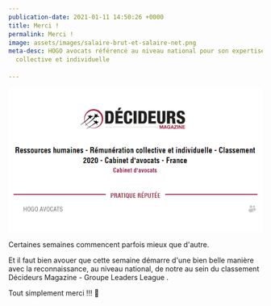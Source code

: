 ```yaml
---
publication-date: 2021-01-11 14:50:26 +0000
title: Merci !
permalink: Merci !
image: assets/images/salaire-brut-et-salaire-net.png
meta-desc: HOGO avocats référencé au niveau national pour son expertise en rémunération
  collective et individuelle

---
```

![](assets/images/sans-titre.png) 

Certaines semaines commencent parfois mieux que d'autre.

Et il faut bien avouer que cette semaine démarre d'une bien belle manière avec la reconnaissance, au niveau national, de notre au sein du classement Décideurs Magazine - Groupe Leaders League .

Tout simplement merci !!! 🚀